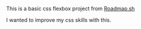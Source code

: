 This is a basic css flexbox project from [Roadmap.sh](https://roadmap.sh/projects/changelog-component)

I wanted to improve my css skills with this.
